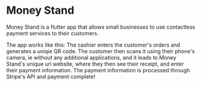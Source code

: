 # Money Stand

Money Stand is a flutter app that allows small businesses to use contactless payment services to their customers.

The app works like this: The cashier enters the customer's orders and generates a uniqie QR code. The customer then scans it using their phone's camera, ie without any additional applications, and it leads to Money Stand's unique url website, where they then see their receipt, and enter their payment information. The payment information is processed through Stripe's API and payment complete!
